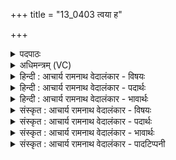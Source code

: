 +++
title = "13_0403 त्वया ह"

+++
<details><summary>पदपाठः</summary>

त्व꣡या꣢꣯। ह꣣। स्वित्। युजा꣢। व꣣य꣢म्। प्र꣡ति꣢꣯। श्व꣣स꣡न्त꣢म्। वृ꣣षभ। ब्रुवीमहि। सँस्थे꣢। स꣣म्। स्थे꣢। ज꣡न꣢꣯स्य। गो꣡म꣢꣯तः। ४०३।
</details>

<details><summary>अधिमन्त्रम् (VC)</summary>

- इन्द्रः
- सौभरिः काण्वः
- ककुप्
- ऋषभः
- ऐन्द्रं काण्डम्
</details>

<details><summary>हिन्दी : आचार्य रामनाथ वेदालंकार - विषयः</summary>

अगले मन्त्र में यह वर्णित है कि इन्द्र को सहायक पाकर हम क्या करें।
</details>

<details><summary>हिन्दी : आचार्य रामनाथ वेदालंकार - पदार्थः</summary>

पदार्थान्वय -  हे (वृषभ) मनोरथों को पूर्ण करनेवाले परमात्मन् ! (गोमतः जनस्य) ज्ञान-किरणों अथवा अध्यात्म-किरणों से युक्त आत्मा के (संस्थे) उपासना-यज्ञ में अथवा देवासुरसंग्राम में (श्वसन्तम्) हमारी हिंसा करने के लिए तैयार व्याधि, स्त्यान, संशय, प्रमाद, आलस्य आदि तथा दुःख, दौर्मनस्य आदि विघ्न-समूह का (त्वया ह स्वित्) तुझ ही (युजा) सहायक के द्वारा, हम (प्रति ब्रुवीमहि) प्रतिकार करें ॥ राज-प्रजा पक्ष में भी योजना करनी चाहिए। गोपालक प्रजाजनों की गौओं को चुराने का यदि कोई प्रयत्न करे, तो राजकीय सहायता से युद्ध में उसका प्रतिकार करना उचित है ॥५॥ इस मन्त्र में श्लेषालङ्कार है ॥५॥
</details>

<details><summary>हिन्दी : आचार्य रामनाथ वेदालंकार - भावार्थः</summary>

भावार्थ -  अध्यात्म-प्रकाश से युक्त आत्मा को जो पुनः मोहान्धकार में डालना चाहते हैं, उनका परमेश्वर की सहायता से बलपूर्वक प्रतिरोध करना चाहिए। इसी प्रकार गो-सेवकों की गायों का वध करने की जो चेष्टा करते हैं, उन पर राजदण्ड और प्रजादण्ड गिराना चाहिए ॥५॥
</details>

<details><summary>संस्कृत : आचार्य रामनाथ वेदालंकार - विषयः</summary>

अथेन्द्रं सहायं लब्ध्वा वयं किं कुर्यामेत्याह।
</details>

<details><summary>संस्कृत : आचार्य रामनाथ वेदालंकार - पदार्थः</summary>

पदार्थान्वय -  हे (वृषभ) कामवर्षिन् परमात्मन् ! (गोमतः जनस्य) ज्ञानकिरणैः अध्यात्मकिरणैर्वा युक्तस्य जीवात्मनः (संस्थे२) उपासनायज्ञे देवासुरसंग्रामे वा। संतिष्ठन्ते हविष्प्रदानाय जना यत्र स संस्थो यज्ञः, यद्वा संतिष्ठन्ते जनाः परस्परं प्रहरणाय यत्र स संस्थः संग्रामः। (श्वसन्तम्) जिघांसन्तं व्याधिस्त्यानसंशयप्रमादालस्यादिकं दुःखदौर्मनस्यादिकं च विघ्नसमूहम्। श्वसितिः हन्तिकर्मा। निघं० २।१९। (त्वया ह स्वित्) त्वयैव खलु (युजा) सहायेन (वयम्) त्वदुपासकाः (प्रति ब्रुवीमहि) प्रत्युत्तरं दद्याम, प्रतिकुर्याम इत्यर्थः ॥ राजप्रजापक्षेऽपि योजनीयम्। गोमतः प्रजाजनस्य गा अपहर्तुं यदि कश्चित् प्रयतते तर्हि राजसाहाय्येन युद्धे तत्प्रतीकारो विधेयः ॥५॥ अत्र श्लेषालङ्कारः ॥५॥
</details>

<details><summary>संस्कृत : आचार्य रामनाथ वेदालंकार - भावार्थः</summary>

भावार्थ -  अध्यात्मप्रकाशयुक्तमात्मानं ये पुनर्मोहान्धकारे पातयितुमुद्युञ्जते ते परमेश्वरस्य साहाय्येन बलात् प्रतिरोद्धव्याः, तथैव गोसेवकानां गा हन्तुं ये चेष्टन्ते तेषामुपरि राजदण्डः प्रजादण्डश्च पातनीयः ॥५॥
</details>

<details><summary>संस्कृत : आचार्य रामनाथ वेदालंकार - पादटिप्पनी</summary>

टिप्पनी -   १. ८।२१।११। २. संतिष्ठन्ते यत्र योद्धारः स संस्थः संग्रामः, तस्मिन्। जनस्य गोमतः गोषु ह्रियमाणासु चोरैः सह यः संग्रामः तस्मिन् कृते हन्याम इत्यर्थः—इति वि०। संस्थे संस्थाने युद्धे इत्यर्थः—इति भ०। संस्थे स्थाने युद्धे—इति सा०।
</details>